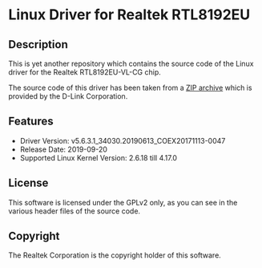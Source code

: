 # Linux Driver for Realtek RTL8192EU

## Description
This is yet another repository which contains the source code of the Linux driver
for the Realtek RTL8192EU-VL-CG chip.

The source code of this driver has been taken from a [ZIP archive](https://files.dlink.com.au/products/DWA-131/REV_E/Drivers/DWA-131_E1_Linux_v5.6.3.1/)
which is provided by the D-Link Corporation.

## Features
* Driver Version: v5.6.3.1_34030.20190613_COEX20171113-0047
* Release Date: 2019-09-20
* Supported Linux Kernel Version: 2.6.18 till 4.17.0

## License
This software is licensed under the GPLv2 only,
as you can see in the various header files of the source code.

## Copyright
The Realtek Corporation is the copyright holder of this software.
